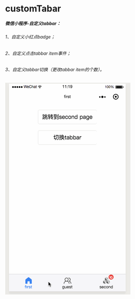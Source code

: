 # customTabar
##### 微信小程序-自定义tabbar：
###### 1、自定义小红点badge；
###### 2、自定义点击tabbar item事件；
###### 3、自定义tabbar切换（更改tabbar item的个数）。



![image](https://github.com/HancleLee/customTabar/blob/master/images/tabar.gif)
